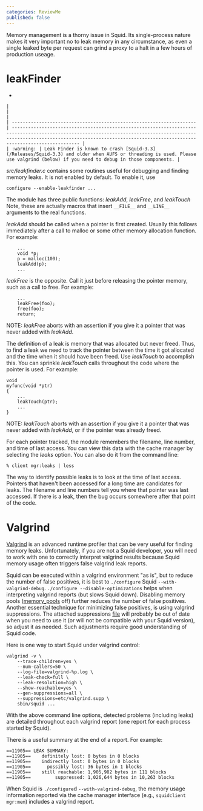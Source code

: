 ```yaml
---
categories: ReviewMe
published: false
---
```

Memory management is a thorny issue in Squid. Its single-process nature
makes it very important no to leak memory in any circumstance, as even a
single leaked byte per request can grind a proxy to a halt in a few
hours of production useage.

# leakFinder

  - 
    
    |                                                                      |                                                                                                                                                                                                                                             |
    | -------------------------------------------------------------------- | ------------------------------------------------------------------------------------------------------------------------------------------------------------------------------------------------------------------------------------------- |
    | :warning: | Leak Finder is known to crash [Squid-3.3](/Releases/Squid-3.3) and older when AUFS or threading is used. Please use valgrind (below) if you need to debug in those components. |
    

*src/leakfinder.c* contains some routines useful for debugging and
finding memory leaks. It is not enabled by default. To enable it, use

    configure --enable-leakfinder ...

The module has three public functions: *leakAdd*, *leakFree*, and
*leakTouch* Note, these are actually macros that insert `__FILE__` and
`__LINE__` arguments to the real functions.

*leakAdd* should be called when a pointer is first created. Usually this
follows immediately after a call to malloc or some other memory
allocation function. For example:

``` 
    ...
    void *p;
    p = malloc(100);
    leakAdd(p);
    ...
```

*leakFree* is the opposite. Call it just before releasing the pointer
memory, such as a call to free. For example:

``` 
    ...
    leakFree(foo);
    free(foo);
    return;
```

NOTE: *leakFree* aborts with an assertion if you give it a pointer that
was never added with *leakAdd*.

The definition of a leak is memory that was allocated but never freed.
Thus, to find a leak we need to track the pointer between the time it
got allocated and the time when it should have been freed. Use
*leakTouch* to accomplish this. You can sprinkle *leakTouch* calls
throughout the code where the pointer is used. For example:

    void
    myfunc(void *ptr)
    {
        ...
        leakTouch(ptr);
        ...
    }

NOTE: *leakTouch* aborts with an assertion if you give it a pointer that
was never added with *leakAdd*, or if the pointer was already freed.

For each pointer tracked, the module remembers the filename, line
number, and time of last access. You can view this data with the cache
manager by selecting the *leaks* option. You can also do it from the
command line:

    % client mgr:leaks | less

The way to identify possible leaks is to look at the time of last
access. Pointers that haven't been accessed for a long time are
candidates for leaks. The filename and line numbers tell you where that
pointer was last accessed. If there is a leak, then the bug occurs
somewhere after that point of the code.

# Valgrind

[Valgrind](http://valgrind.org/) is an advanced runtime profiler that
can be very useful for finding memory leaks. Unfortunately, if you are
not a Squid developer, you will need to work with one to correctly
interpret valgrind results because Squid memory usage often triggers
false valgrind leak reports.

Squid can be executed within a valgrind environment "as is", but to
reduce the number of false positives, it is best to `./configure` Squid
`--with-valgrind-debug`. `./configure --disable-optimizations` helps
when interpreting valgrind reports (but slows Squid down). Disabling
memory pools
([memory_pools](http://www.squid-cache.org/Doc/config/memory_pools)
off) further reduces the number of false positives. Another essential
technique for minimizing false positives, is using valgrind
suppressions. The attached suppressions
[file](/ProgrammingGuide/LeakHunting?action=AttachFile&do=get&target=valgrind.supp)
will probably be out of date when you need to use it (or will not be
compatible with your Squid version), so adjust it as needed. Such
adjustments require good understanding of Squid code.

Here is one way to start Squid under valgrind control:

    valgrind -v \
        --trace-children=yes \
        --num-callers=50 \
        --log-file=valgrind-%p.log \
        --leak-check=full \
        --leak-resolution=high \
        --show-reachable=yes \
        --gen-suppressions=all \
        --suppressions=etc/valgrind.supp \
        sbin/squid ...

With the above command line options, detected problems (including leaks)
are detailed throughout each valgrind report (one report for each
process started by Squid).

There is a useful summary at the end of a report. For example:

    ==11905== LEAK SUMMARY:
    ==11905==    definitely lost: 0 bytes in 0 blocks
    ==11905==    indirectly lost: 0 bytes in 0 blocks
    ==11905==      possibly lost: 36 bytes in 1 blocks
    ==11905==    still reachable: 1,905,982 bytes in 111 blocks
    ==11905==         suppressed: 1,026,644 bytes in 10,263 blocks

When Squid is `./configure`d `--with-valgrind-debug`, the memory usage
information reported via the cache manager interface (e.g., `squidclient
mgr:mem`) includes a valgrind report.
